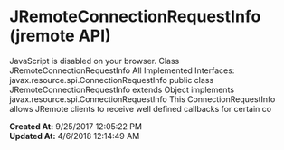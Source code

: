 # JRemoteConnectionRequestInfo (jremote API)

JavaScript is disabled on your browser. Class JRemoteConnectionRequestInfo All Implemented Interfaces: javax.resource.spi.ConnectionRequestInfo public class JRemoteConnectionRequestInfo extends Object implements javax.resource.spi.ConnectionRequestInfo This ConnectionRequestInfo allows JRemote clients to receive well defined callbacks for certain co  

**Created At:** 9/25/2017 12:05:22 PM  
**Updated At:** 4/6/2018 12:14:49 AM  

